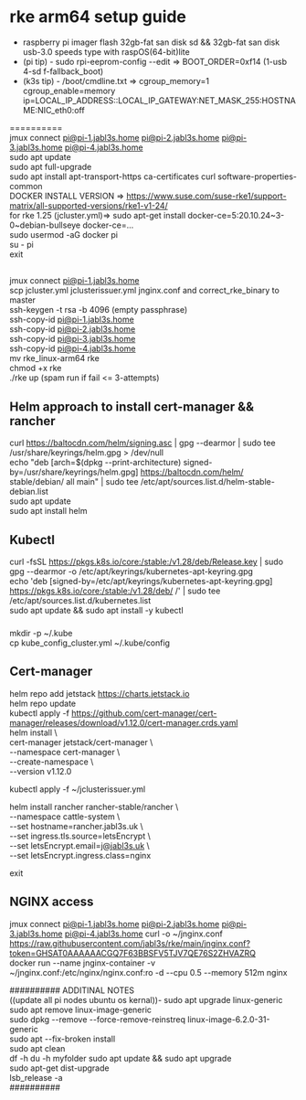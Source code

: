 # rke arm64 setup guide    
- raspberry pi imager flash 32gb-fat san disk sd && 32gb-fat san disk usb-3.0 speeds type with raspOS(64-bit)lite  
- (pi tip) - sudo rpi-eeprom-config --edit => BOOT_ORDER=0xf14 (1-usb 4-sd f-fallback_boot)  
- (k3s tip) - /boot/cmdline.txt => cgroup_memory=1 cgroup_enable=memory ip=LOCAL_IP_ADDRESS::LOCAL_IP_GATEWAY:NET_MASK_255:HOSTNAME:NIC_eth0:off  
  
==========  
jmux connect pi@pi-1.jabl3s.home pi@pi-2.jabl3s.home pi@pi-3.jabl3s.home pi@pi-4.jabl3s.home  
sudo apt update  
sudo apt full-upgrade  
sudo apt install apt-transport-https ca-certificates curl software-properties-common  
DOCKER INSTALL VERSION => https://www.suse.com/suse-rke1/support-matrix/all-supported-versions/rke1-v1-24/  
for rke 1.25 (jcluster.yml)=> sudo apt-get install docker-ce=5:20.10.24~3-0~debian-bullseye docker-ce=...  
sudo usermod -aG docker pi  
su - pi  
exit  
##  
jmux connect pi@pi-1.jabl3s.home  
scp jcluster.yml jclusterissuer.yml jnginx.conf and correct_rke_binary to master  
ssh-keygen -t rsa -b 4096 (empty passphrase)  
ssh-copy-id pi@pi-1.jabl3s.home    
ssh-copy-id pi@pi-2.jabl3s.home  
ssh-copy-id pi@pi-3.jabl3s.home  
ssh-copy-id pi@pi-4.jabl3s.home  
mv rke_linux-arm64 rke  
chmod +x rke  
./rke up  (spam run if fail <= 3-attempts)
## Helm approach to install cert-manager && rancher  
curl https://baltocdn.com/helm/signing.asc | gpg --dearmor | sudo tee /usr/share/keyrings/helm.gpg > /dev/null   
echo "deb [arch=$(dpkg --print-architecture) signed-by=/usr/share/keyrings/helm.gpg] https://baltocdn.com/helm/  
stable/debian/ all main" | sudo tee /etc/apt/sources.list.d/helm-stable-debian.list  
sudo apt update  
sudo apt install helm  
## Kubectl  
curl -fsSL https://pkgs.k8s.io/core:/stable:/v1.28/deb/Release.key | sudo gpg --dearmor -o /etc/apt/keyrings/kubernetes-apt-keyring.gpg  
echo 'deb [signed-by=/etc/apt/keyrings/kubernetes-apt-keyring.gpg] https://pkgs.k8s.io/core:/stable:/v1.28/deb/ /' | sudo tee /etc/apt/sources.list.d/kubernetes.list  
sudo apt update && sudo apt install -y kubectl  
###  
mkdir -p ~/.kube  
cp kube_config_cluster.yml ~/.kube/config  
###  
## Cert-manager  
helm repo add jetstack https://charts.jetstack.io  
helm repo update  
kubectl apply -f https://github.com/cert-manager/cert-manager/releases/download/v1.12.0/cert-manager.crds.yaml  
helm install \  
  cert-manager jetstack/cert-manager \  
  --namespace cert-manager \  
  --create-namespace \  
  --version v1.12.0  
  
kubectl apply -f ~/jclusterissuer.yml  
  
helm install rancher rancher-stable/rancher \  
  --namespace cattle-system \  
  --set hostname=rancher.jabl3s.uk \  
  --set ingress.tls.source=letsEncrypt \  
  --set letsEncrypt.email=j@jabl3s.uk \  
  --set letsEncrypt.ingress.class=nginx  
  
exit  
  
## NGINX access  
jmux connect pi@pi-1.jabl3s.home pi@pi-2.jabl3s.home pi@pi-3.jabl3s.home pi@pi-4.jabl3s.home
curl -o ~/jnginx.conf https://raw.githubusercontent.com/jabl3s/rke/main/jnginx.conf?token=GHSAT0AAAAAACGQ7F63BBSFV5TJV7QE76S2ZHVAZRQ  
docker run --name jnginx-container -v ~/jnginx.conf:/etc/nginx/nginx.conf:ro -d  --cpu 0.5 --memory 512m nginx  
  
########## ADDITINAL NOTES  
((update all pi nodes ubuntu os kernal))- sudo apt upgrade linux-generic  
sudo apt remove linux-image-generic  
sudo dpkg --remove --force-remove-reinstreq linux-image-6.2.0-31-generic  
sudo apt --fix-broken install  
sudo apt clean  
df -h
du -h myfolder
sudo apt update && sudo apt upgrade  
sudo apt-get dist-upgrade   
lsb_release -a  
##########
  
